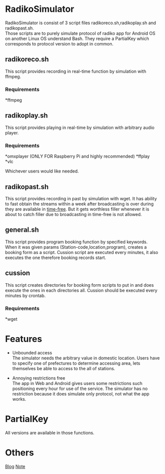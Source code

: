 # RadikoSimulator
RadikoSimulator is consist of 3 script files radikoreco.sh,radikoplay.sh and radikopast.sh.  
Those scripts are to purely simulate protocol of radiko app for Android OS on another Linux OS understand Bash. They require a PartialKey which corresponds to protocol version to adopt in common.

## radikoreco.sh
This script provides recording in real-time function by simulation with ffmpeg.  
  
### Requirements
*ffmpeg  
  
## radikoplay.sh
This script provides playing in real-time by simulation with arbitrary audio player.  
  
### Requirements
*omxplayer (ONLY FOR Raspberry Pi and highly recommended)
*ffplay  
*vlc  
  
Whichever users would like needed.  
  
## radikopast.sh
This script provides recording in past by simulation with wget.  It has ability to fast obtain the streams within a week after broadcasting is over during they are available in [time-free](https://radiko.jp/rg/timefree/).  But it gets  worthless filler whenever it is about to catch filler due to broadcasting in time-free is not allowed.

## general.sh
This script provides program booking function by specified keywords. When it was given params (Station-code,location,program), creates a booking form as a script. Cussion script are executed every minutes, it also executes the one therefore booking records start.

## cussion
This script creates directories for booking form scripts to put in and does execute the ones in each directories all. Cussion should be executed every minutes by crontab.

### Requirements
*wget

# Features
* Unbounded access  
	The simulator needs the arbitrary value in domestic location. Users have to specify one of prefectures to determine accessing area, lets themselves be able to access to the all of stations.  

* Annoying restrictions free  
	The app in Web and Android gives users some restrictions such positioning every hour for use of the service. The simulator has no restriction because it does simulate only protocol, not what the app works.  

# PartialKey
All versions are available in those functions.

# Others
[Blog](http://eurekamigoreng.blog.fc2.com)
[Note](https://note.com/pax_fox/n/n944b2f50f58a)
